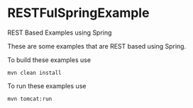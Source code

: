 RESTFulSpringExample
====================

REST Based Examples using Spring

These are some examples that are REST based using Spring.

To build these examples use

```
mvn clean install
```

To run these examples use
```
mvn tomcat:run
```





